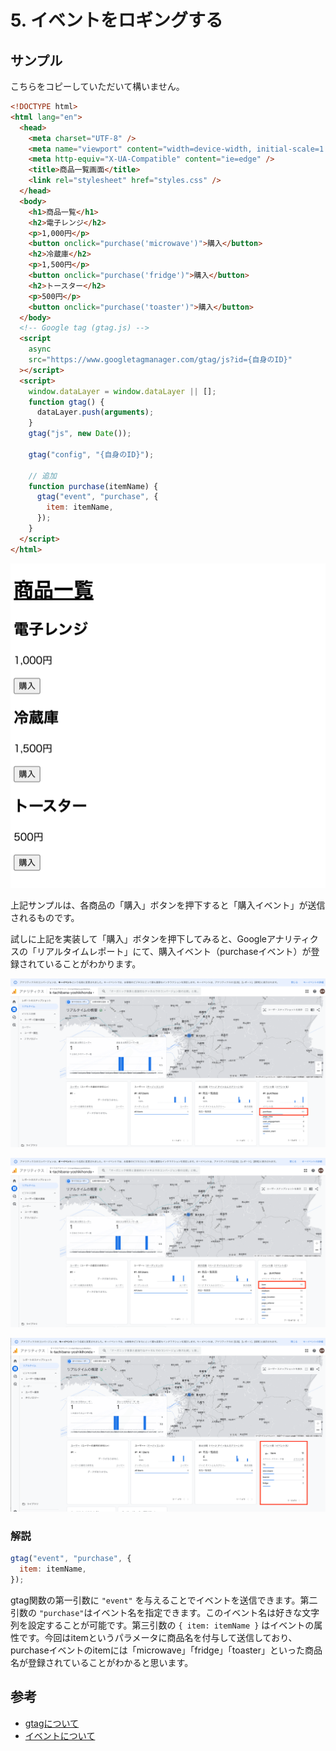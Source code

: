 # 5. イベントをロギングする

## サンプル

こちらをコピーしていただいて構いません。

```html
<!DOCTYPE html>
<html lang="en">
  <head>
    <meta charset="UTF-8" />
    <meta name="viewport" content="width=device-width, initial-scale=1.0" />
    <meta http-equiv="X-UA-Compatible" content="ie=edge" />
    <title>商品一覧画面</title>
    <link rel="stylesheet" href="styles.css" />
  </head>
  <body>
    <h1>商品一覧</h1>
    <h2>電子レンジ</h2>
    <p>1,000円</p>
    <button onclick="purchase('microwave')">購入</button>
    <h2>冷蔵庫</h2>
    <p>1,500円</p>
    <button onclick="purchase('fridge')">購入</button>
    <h2>トースター</h2>
    <p>500円</p>
    <button onclick="purchase('toaster')">購入</button>
  </body>
  <!-- Google tag (gtag.js) -->
  <script
    async
    src="https://www.googletagmanager.com/gtag/js?id={自身のID}"
  ></script>
  <script>
    window.dataLayer = window.dataLayer || [];
    function gtag() {
      dataLayer.push(arguments);
    }
    gtag("js", new Date());

    gtag("config", "{自身のID}");
    
    // 追加
    function purchase(itemName) {
      gtag("event", "purchase", {
        item: itemName,
      });
    }
  </script>
</html>
```

![img_26.png](assets/img_26.png)

上記サンプルは、各商品の「購入」ボタンを押下すると「購入イベント」が送信されるものです。

試しに上記を実装して「購入」ボタンを押下してみると、Googleアナリティクスの「リアルタイムレポート」にて、購入イベント（purchaseイベント）が登録されていることがわかります。

![img_27.png](assets/img_27.png)

![img_28.png](assets/img_28.png)

![img_29.png](assets/img_29.png)

### 解説

```Javascript
gtag("event", "purchase", {
  item: itemName,
});
```

gtag関数の第一引数に `"event"` を与えることでイベントを送信できます。第二引数の `"purchase"`はイベント名を指定できます。このイベント名は好きな文字列を設定することが可能です。第三引数の `{ item: itemName }` はイベントの属性です。今回はitemというパラメータに商品名を付与して送信しており、purchaseイベントのitemには「microwave」「fridge」「toaster」といった商品名が登録されていることがわかると思います。



## 参考

- [gtagについて](https://developers.google.com/tag-platform/gtagjs/reference?hl=ja)
- [イベントについて](https://developers.google.com/tag-platform/gtagjs/reference?hl=ja#event)
